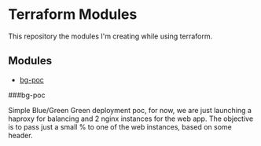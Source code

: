 # Terraform Modules

This repository the modules I'm creating while using terraform.

## Modules

- [bg-poc](#bg-poc)

###bg-poc

Simple Blue/Green Green deployment poc, for now, we are just launching a haproxy for balancing and 2 nginx instances for the web app. The objective is to pass just a small % to one of the web instances, based on some header.
